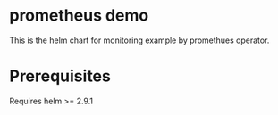# prometheus demo

This is the helm chart for monitoring example by promethues operator.

# Prerequisites

Requires helm >= 2.9.1
